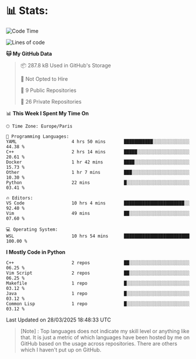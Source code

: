 

<h1>📊 Stats:</h1>

<!--START_SECTION:waka-->
![Code Time](http://img.shields.io/badge/Code%20Time-836%20hrs%2036%20mins-blue)

![Lines of code](https://img.shields.io/badge/From%20Hello%20World%20I%27ve%20Written-6.5%20million%20lines%20of%20code-blue)

**🐱 My GitHub Data** 

> 📦 287.8 kB Used in GitHub's Storage 
 > 
> 🚫 Not Opted to Hire
 > 
> 📜 9 Public Repositories 
 > 
> 🔑 26 Private Repositories 
 > 
📊 **This Week I Spent My Time On** 

```text
🕑︎ Time Zone: Europe/Paris

💬 Programming Languages: 
YAML                     4 hrs 50 mins       ███████████░░░░░░░░░░░░░░   44.38 % 
C++                      2 hrs 14 mins       █████░░░░░░░░░░░░░░░░░░░░   20.61 % 
Docker                   1 hr 42 mins        ████░░░░░░░░░░░░░░░░░░░░░   15.73 % 
Other                    1 hr 7 mins         ███░░░░░░░░░░░░░░░░░░░░░░   10.30 % 
Python                   22 mins             █░░░░░░░░░░░░░░░░░░░░░░░░   03.41 % 

🔥 Editors: 
VS Code                  10 hrs 4 mins       ███████████████████████░░   92.40 % 
Vim                      49 mins             ██░░░░░░░░░░░░░░░░░░░░░░░   07.60 % 

💻 Operating System: 
WSL                      10 hrs 54 mins      █████████████████████████   100.00 % 
```

**I Mostly Code in Python** 

```text
C++                      2 repos             ██░░░░░░░░░░░░░░░░░░░░░░░   06.25 % 
Vim Script               2 repos             ██░░░░░░░░░░░░░░░░░░░░░░░   06.25 % 
Makefile                 1 repo              █░░░░░░░░░░░░░░░░░░░░░░░░   03.12 % 
Java                     1 repo              █░░░░░░░░░░░░░░░░░░░░░░░░   03.12 % 
Common Lisp              1 repo              █░░░░░░░░░░░░░░░░░░░░░░░░   03.12 % 
```




 Last Updated on 28/03/2025 18:48:33 UTC
<!--END_SECTION:waka-->

 > [Note] : Top languages does not indicate my skill level or anything like that. It is just a metric of which languages have been hosted by me on GitHub based on the usage across repositories. There are others which I haven't put up on GitHub.</span>
